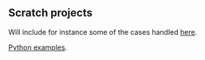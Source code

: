 ## Scratch projects

Will include for instance some of the cases handled [here](https://vk.com/tproger).

[Python examples](https://www.sanfoundry.com/python-problems-solutions/).

